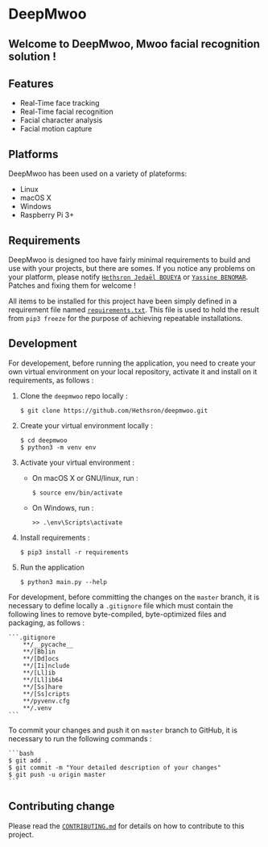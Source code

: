 # DeepMwoo

## Welcome to **DeepMwoo**, Mwoo facial recognition solution !

## Features

*   Real-Time face tracking
*   Real-Time facial recognition
*   Facial character analysis
*   Facial motion capture

## Platforms

DeepMwoo has been used on a variety of plateforms:

*   Linux
*   macOS X
*   Windows
*   Raspberry Pi 3+

## Requirements

DeepMwoo is designed too have fairly minimal requirements to build and use with your projects, but there are somes. If you notice any problems on your platform, please notify [`Hethsron Jedaël BOUEYA`](mailto:hetshron-jeadel.boueya@uha.fr) or [`Yassine BENOMAR`](mailto:yassine.benomar@uha.fr). Patches and fixing them for welcome !

All items to be installed for this project have been simply defined in a requirement file named [`requirements.txt`](requirements.txt). This file is used to hold the result from `pip3 freeze` for the purpose of achieving repeatable installations.

## Development
For developement, before running the application, you need to create your own virtual environment on your local repository, activate it and install on it requirements, as follows :

1. Clone the `deepmwoo` repo locally :

    ```console
    $ git clone https://github.com/Hethsron/deepmwoo.git
    ```

2. Create your virtual environment locally :

    ```console
    $ cd deepmwoo
    $ python3 -m venv env
    ```

3. Activate your virtual environment :

    *  On macOS X or GNU/linux, run :

        ```console
        $ source env/bin/activate
        ```

    *   On Windows, run :

        ```console
        >> .\env\Scripts\activate
        ```

4. Install requirements :

    ```console
    $ pip3 install -r requirements
    ```

5. Run the application

    ```console
    $ python3 main.py --help
    ```

For development, before committing the changes on the `master` branch, it is necessary to define locally a `.gitignore` file which must contain the following lines to remove byte-compiled, byte-optimized files and packaging, as follows :

    ```.gitignore
        **/__pycache__
        **/[Bb]in
        **/[Dd]ocs
        **/[Ii]nclude
        **/[Ll]ib
        **/[Ll]ib64
        **/[Ss]hare
        **/[Ss]cripts
        **/pyvenv.cfg
        **/.venv
    ```

To commit your changes and push it on `master` branch to GitHub, it is necessary to run the following commands :

    ```bash
    $ git add .
    $ git commit -m "Your detailed description of your changes"
    $ git push -u origin master
    ```

## Contributing change

Please read the [`CONTRIBUTING.md`](CONTRIBUTING.md) for details on how to contribute to this project.

